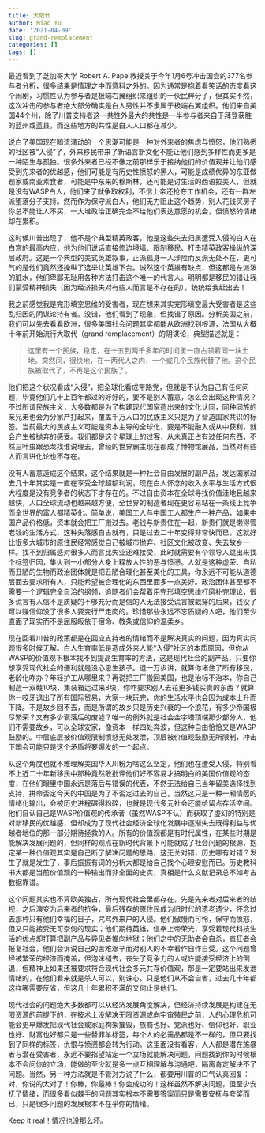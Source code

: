```yaml
---
title: 大取代
author: Miao Yu
date: '2021-04-09'
slug: grand-remplacement
categories: []
tags: []
---
```


最近看到了芝加哥大学 Robert A. Pape 教授关于今年1月6号冲击国会的377名参与者分析，很多结果是情理之中而意料之外的。因为通常是抱着看笑话的态度看这个闹剧，习惯性认为参与者是极端右翼组织来组织的一伙民粹分子，但其实不然，这次冲击的参与者绝大部分确实是白人男性并不隶属于极端右翼组织。他们来自美国44个州，除了川普支持者这一共性外最大的共性是一半参与者来自于拜登获胜的蓝州或蓝县，而这些地方的共性是白人人口都在减少。

说白了美国现在暗流涌动的一个思潮可能是一种对外来者的焦虑与愤怒，他们熟悉的社区被“入侵”了，外来移民带来了新语言新文化不能让他们感到多样性而更多是一种陌生与孤独。很多外来者已经不像之前那样乐于接纳他们的价值观并让他们感受到先来者的优越感，他们可能是有历史性愤怒的黑人，可能是成绩优异的东亚做题家或南亚素食者，可能是中东来的穆斯林，还可能是讨生活的西语拉美人，但就是没有WASP白人，他们来了就争取权利，不信上帝还抢夺工作机会，还有一群左派堕落分子支持。然而作为保守派白人，他们无力阻止这个趋势，别人花钱买房子你总不能让人不买，一大堆政治正确完全不给他们表达意愿的机会，但愤怒的情绪却在累积。

这时候川普出现了，他不是个典型精英政客，他是这些失去归属遭受入侵的白人在白宫的最高内应，他为他们说话直接修边境墙、限制移民、打击精英政客操纵的深层政府。这是一个典型的美式英雄叙事，正派孤身一人涉险而反派无处不在，更可气的是他们竟然还操纵了选举让英雄下台。诚然这个英雄有缺点，但这都是左派泼的脏水，他们卑鄙无耻用各种方法打击这个唯一的代言人。明明都是移民的错让我们蒙受精神损失（因为经济损失对有些人而言是不存在的），统统给我赶出去！

我之前感觉我是完形填空思维的受害者，现在想来其实完形填空最大受害者是这些乱归因的阴谋论持有者。没错，他们看到了现象，但找错了原因。分析美国之前，我们可以先去看看欧洲，很多美国社会问题其实都能从欧洲找到根源，法国从大概十年前开始流行大取代（grand remplacement）的阴谋论，典型描述就是：

> 这里有一个民族，稳定，在十五到两千多年的时间里一直占领着同一块土地。突然间，很快地，在一两代人之内，一个或几个民族代替了他。这个民族被取代了，不再是这个民族了。

他们把这个状况看成“入侵”，把全球化看成带路党，但就是不认为自己有任何问题，毕竟他们几十上百年都过的好好的，要不是别人蓄意，怎么会出现这种情况？不过所谓民族主义，大多数都是为了构建现代国家造出来的文化认同，同种同族的亲兄弟也会为分家产打起来，覆盖千万人口的民族主义只是为了营造国家共识的标签。当前最大的民族主义可能是资本主导的全球化，要是不能融入或从中获利，就会产生被抛弃的感受。我们都是这个星球上的过客，从未真正占有过任何东西，不然三叶虫跟恐龙找谁说理去，曾经的世界霸主现在都成了博物馆展品，当然对有些人而言进化论也不存在。

没有人蓄意造成这个结果，这个结果就是一种社会自由发展的副产品，发达国家过去几十年其实是一直在享受全球超额利润，现在白人怀念的收入水平与生活方式很大程度是没有竞争者的状态下才存在的。不过自由资本在全球寻找价值洼地且越来越快，人口全球流动也越来越方便，全世界的制造者现在更容易站在一条线上竞争而全世界的富人都精英化。简单说，美国工人与中国工人都生产一种产品，如果中国产品价格低，资本就会把工厂搬过去。老钱与新贵住在一起，新贵们就是懒得管老钱的生活方式，这种失落感自古就有，只是过去二十年变得非常快而已。这就好比很多大城市的原住民经常感觉自己被城市抛弃、社区文化被改变、失去故乡一样。找不到归属感对很多人而言比失业还难接受，此时就需要有个领导人跳出来找个标签归因，集火到一小部分人身上释放人性的恶与愤懑。人就是这种虚荣、自私而丑陋的生物而政治团体就是把丑陋合理化甚至美化的工具，你永远不可能从道德层面去要求所有人，只能希望被合理化的东西里面多一点美好。政治团体甚至都不需要一个逻辑完全自洽的纲领，追随者们会帮着用完形填空思维打磨补完理论，很多谎言有人信不是质疑的不够充分而是信的人无法接受谎言被戳穿的后果，钱没了可以赚信仰没了很多人要变行尸走肉的。珍惜那些永远不忘质疑的人吧，他们至少直面了现实而不是屈服皈依于宿命、教条或信仰的温柔乡。

现在回看川普的政策都是在回应支持者的情绪而不是解决真实的问题，因为真实问题很多时候无解。白人生育率低是造成外来人能“入侵”社区的本质原因，但你从WASP的价值观下根本找不到提高生育率的方法，这是现代社会的副产品，只要你想享受现代社会的便利就是没心思生孩子。退一万步讲，就算你堵住了所有移民，老龄化咋办？年轻护工从哪里来？再说把工厂搬回美国，也是治标不治本，你自己制造一双鞋10块，集装箱运过来8块，你咋要求别人去花更多钱买贵的东西？就算你一咬牙退出了所有国际贸易，大家一块玩完，你的生活水平也会因为成本上升而下降。不是故乡回不去，而是所谓的故乡只是历史兴衰的一个浪花，有多少帝国极尽繁荣？又有多少衰落后的废墟？唯一的例外就是社会金字塔顶端那少部分人，他们不需要故乡，可以全球安家，像资本一样四处奔波，但这种自由恰恰又是WASP鼓励的。中层底层被价值观限制愤怒无处发泄，顶层被价值观鼓励无所限制，冲击下国会可能只是这个矛盾将要爆发的一个起点。

从这个角度也就不难理解美国华人川粉为啥这么坚定，他们也在遭受入侵，特别看不上近二十年新移民中那种竟然敢批评他们好不容易才搞明白的美国价值观的态度，在他们眼里中国永远是落后与错误的代表，不然无法给自己当年留美选择找到支持，拼命否定今天的中国是为了不否定过去的自己，当然这只是一种一厢情愿的情绪化输出，会被历史进程碾得粉碎，也就是现代多元社会还能给留点存活空间。他们自认自己是WASP价值观的传承者（虽然WASP不认）而获取了虚幻的特别是对新移民的优越感，但却成为了现代社会经济全球化发展中逐渐失去既得利益与优越者地位的那一部分期待拯救的人。所有的价值观都是有时代属性，在某些时期是能解决发展问题的，但同样的观点在新时代背景下可能就成了社会问题的根源，抱定某一种价值观其实是自己断了解决问题的思路，这无关对错，历史哪有对错？发生了就是发生了，事后振振有词的分析大都是给自己找个心理安慰而已。历史教科书大都是当前价值观的一种输出而非全面的史实，真相是什么文献记录总不如考古数据靠谱。

这个问题其实也不算欧美独占，所有现代社会里都存在，先是先来者对后来者的歧视，之后演变为后来者的抗争，最后残存的原住民成为旧时代的遗老遗少，怀念过去那种只有他们幸福的日子，咒骂外来户的入侵。他们傲慢而可怜，保守而愤怒，但又只能接受无可奈何的现实；他们期待英雄，信奉上帝荣光，享受着现代科技生活的优点却打算把副产品与异见者推向地狱；他们之中的无助者会自杀，疯狂者会报复社会，他们会诉说自己的苦难艰辛而对别人的不幸看作自作自受。这个问题曾经被繁荣的经济而掩盖，但泡沫褪去，丧失了竞争力的人或许能接受经济上的倒退，但精神上如果还被要求符合现代社会多元共存价值观，那是一定要站出来发泄情绪的，在他们看来就是杀人可以，别诛心。只是他们从不会自省，过去几十年都这样哪需要反省，但这几十年累积不满的又何止是他们。

现代社会的问题绝大多数都可以从经济发展角度解决，但经济持续发展是构建在无限资源的前提下的，在技术上没解决无限资源或向宇宙殖民之前，人的心理危机可能会更早爆发把现代社会或家庭构架摧毁，族裔也好、党派也好、信仰也好、职业也好、财富也好都只是一些替罪羊标签，每个人的必需品都是不一样的，但只要找到了同样的标签，仇恨与愤懑都会转为行动。这里面没有看客，人人都是潜在施暴者与潜在受害者，永远不要指望站定一个立场就能解决问题，问题找到你的时候根本不会问你的立场，能做的至少就是多一点互相理解与沟通吧，隔离肯定解决不了问题。当然，另一种方法就是不管对方说了什么，都要用川普的口气认真回复：对，你说的太对了！你棒，你最棒！你会成功的！这样虽然不解决问题，但至少安抚了情绪，而很多看似棘手的问题其实根本不需要答案而只是需要安抚与夸奖而已，只是很多问题的发展根本不在乎你的情绪。

Keep it real！情况也没那么坏。

